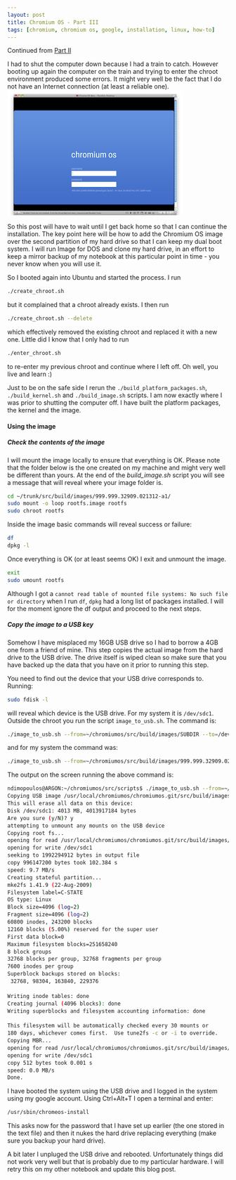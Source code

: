 ```yaml
---
layout: post
title: Chromium OS - Part III
tags: [chromium, chromium os, google, installation, linux, how-to]
---
```


Continued from [Part II](/post/chromium-os-part-ii)

I had to shut the computer down because I had a train to catch. However booting up again the computer on the train and trying to enter the chroot environment produced some errors. It might very well be the fact that I do not have an Internet connection (at least a reliable one).
<img class="post-image" src="/files/2009-11-24-chromium-os.png" />

So this post will have to wait until I get back home so that I can continue the installation. The key point here will be how to add the Chromium OS image over the second partition of my hard drive so that I can keep my dual boot system. I will run Image for DOS and clone my hard drive, in an effort to keep a mirror backup of my notebook at this particular point in time - you never know when you will use it.

So I booted again into Ubuntu and started the process. I run

```sh
./create_chroot.sh
```

but it complained that a chroot already exists. I then run

```sh
./create_chroot.sh --delete
```

which effectively removed the existing chroot and replaced it with a new one. Little did I know that I only had to run

```sh
./enter_chroot.sh
```

to re-enter my previous chroot and continue where I left off. Oh well, you live and learn :)

Just to be on the safe side I rerun the `./build_platform_packages.sh`, `./build_kernel.sh` and `./build_image.sh` scripts. I am now exactly where I was prior to shutting the computer off. I have built the platform packages, the kernel and the image.

#### Using the image

##### Check the contents of the image

I will mount the image locally to ensure that everything is OK. Please note that the folder below is the one created on my machine and might very well be different than yours. At the end of the <em>build_image.sh</em> script you will see a message that will reveal where your image folder is.

```sh
cd ~/trunk/src/build/images/999.999.32909.021312-a1/
sudo mount -o loop rootfs.image rootfs
sudo chroot rootfs
```

Inside the image basic commands will reveal success or failure:

```sh
df
dpkg -l
```

Once everything is OK (or at least seems OK) I exit and unmount the image.

```sh
exit
sudo umount rootfs
```

Although I got a `cannot read table of mounted file systems: No such file or directory` when I run `df`, `dpkg` had a long list of packages installed. I will for the moment ignore the df output and proceed to the next steps.

##### Copy the image to a USB key

Somehow I have misplaced my 16GB USB drive so I had to borrow a 4GB one from a friend of mine. This step copies the actual image from the hard drive to the USB drive. The drive itself is wiped clean so make sure that you have backed up the data that you have on it prior to running this step.

You need to find out the device that your USB drive corresponds to. Running:

```sh
sudo fdisk -l
```

will reveal which device is the USB drive. For my system it is `/dev/sdc1`. Outside the chroot you run the script `image_to_usb.sh`. The command is:

```sh
./image_to_usb.sh --from=~/chromiumos/src/build/images/SUBDIR --to=/dev/USBKEYDEV
```

and for my system the command was:

```sh
./image_to_usb.sh --from=~/chromiumos/src/build/images/999.999.32909.021312-a1/ --to=/dev/sdc1
```

The output on the screen running the above command is:

```sh
ndimopoulos@ARGON:~/chromiumos/src/scripts$ ./image_to_usb.sh --from=~/chromiumos/src/build/images/999.999.32909.021312-a1/ --to=/dev/sdc1
Copying USB image /usr/local/chromiumos/chromiumos.git/src/build/images/999.999.32909.021312-a1 to device /dev/sdc1...
This will erase all data on this device:
Disk /dev/sdc1: 4013 MB, 4013917184 bytes
Are you sure (y/N)? y
attempting to unmount any mounts on the USB device
Copying root fs...
opening for read /usr/local/chromiumos/chromiumos.git/src/build/images/999.999.32909.021312-a1/rootfs.image
opening for write /dev/sdc1
seeking to 1992294912 bytes in output file
copy 996147200 bytes took 102.384 s
speed: 9.7 MB/s
Creating stateful partition...
mke2fs 1.41.9 (22-Aug-2009)
Filesystem label=C-STATE
OS type: Linux
Block size=4096 (log=2)
Fragment size=4096 (log=2)
60800 inodes, 243200 blocks
12160 blocks (5.00%) reserved for the super user
First data block=0
Maximum filesystem blocks=251658240
8 block groups
32768 blocks per group, 32768 fragments per group
7600 inodes per group
Superblock backups stored on blocks:
 32768, 98304, 163840, 229376

Writing inode tables: done
Creating journal (4096 blocks): done
Writing superblocks and filesystem accounting information: done

This filesystem will be automatically checked every 30 mounts or
180 days, whichever comes first.  Use tune2fs -c or -i to override.
Copying MBR...
opening for read /usr/local/chromiumos/chromiumos.git/src/build/images/999.999.32909.021312-a1/mbr.image
opening for write /dev/sdc1
copy 512 bytes took 0.001 s
speed: 0.0 MB/s
Done.
```

I have booted the system using the USB drive and I logged in the system using my google account. Using Ctrl+Alt+T I open a terminal and enter:

```sh
/usr/sbin/chromeos-install
```

This asks now for the password that I have set up earlier (the one stored in the text file) and then it nukes the hard drive replacing everything (make sure you backup your hard drive).

A bit later I unpluged the USB drive and rebooted. Unfortunately things did not work very well but that is probably due to my particular hardware. I will retry this on my other notebook and update this blog post.
